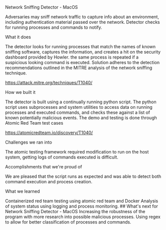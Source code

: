 Network Sniffing Detector - MacOS

Adversaries may sniff network traffic to capture info about an environment, including authentication material passed over the network. Detector checks for running processes and commands to notify.

What it does

The detector looks for running processes that match the names of known sniffing software, captures the information, and creates a hit on the security dashboard provided by Howler. the same process is repeated if a suspicious looking command is executed. Solution adheres to the detection recommendations outlined in the MITRE analysis of the network sniffing technique.

https://attack.mitre.org/techniques/T1040/

How we built it

The detector is built using a continually running python script. The python script uses subprocesses and system utilities to access data on running processes and executed commands, and checks these against a list of known potentially malicious events. The demo and testing is done through Atomic Red Team test cases

https://atomicredteam.io/discovery/T1040/

Challenges we ran into

The atomic testing framework required modification to run on the host system, getting logs of commands executed is difficult.

Accomplishments that we're proud of

We are pleased that the script runs as expected and was able to detect both command execution and process creation.

What we learned

Containerized red team testing using atomic red team and Docker
Analysis of system status using logging and process monitoring. ## What's next for Network Sniffing Detector - MacOS Increasing the robustness of the program with more research into possible malicious processes.
Using regex to allow for better classification of processes and commands.
